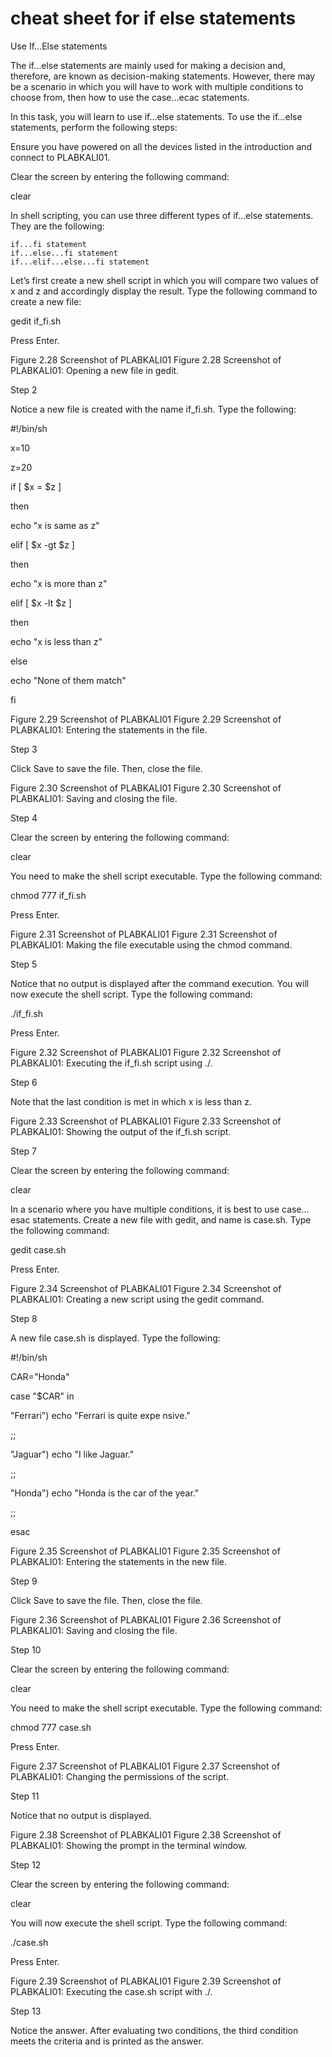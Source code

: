  # cheat sheet for if else statements

Use If…Else statements

The if…else statements are mainly used for making a decision and, therefore, are known as decision-making statements. However, there may be a scenario in which you will have to work with multiple conditions to choose from, then how to use the case…ecac statements.

In this task, you will learn to use if…else statements. To use the if…else statements, perform the following steps:




Ensure you have powered on all the devices listed in the introduction and connect to PLABKALI01.

Clear the screen by entering the following command:

clear

In shell scripting, you can use three different types of if…else statements. They are the following:

    if...fi statement
    if...else...fi statement
    if...elif...else...fi statement

Let’s first create a new shell script in which you will compare two values of x and z and accordingly display the result. Type the following command to create a new file:

gedit if_fi.sh

Press Enter.

Figure 2.28 Screenshot of PLABKALI01
Figure 2.28 Screenshot of PLABKALI01: Opening a new file in gedit.

Step 2

Notice a new file is created with the name if_fi.sh. Type the following:

#!/bin/sh

x=10

z=20

if [ $x = $z ]

then

   echo "x is same as z"

elif [ $x -gt $z ]

then

   echo "x is more than z"

elif [ $x -lt $z ]

then

   echo "x is less than z"

else

   echo "None of them match"

fi

Figure 2.29 Screenshot of PLABKALI01
Figure 2.29 Screenshot of PLABKALI01: Entering the statements in the file.

Step 3

Click Save to save the file. Then, close the file.

Figure 2.30 Screenshot of PLABKALI01
Figure 2.30 Screenshot of PLABKALI01: Saving and closing the file.

Step 4

Clear the screen by entering the following command:

clear

You need to make the shell script executable. Type the following command:

chmod 777 if_fi.sh

Press Enter.

Figure 2.31 Screenshot of PLABKALI01
Figure 2.31 Screenshot of PLABKALI01: Making the file executable using the chmod command.

Step 5

Notice that no output is displayed after the command execution. You will now execute the shell script. Type the following command:

./if_fi.sh

Press Enter.

Figure 2.32 Screenshot of PLABKALI01
Figure 2.32 Screenshot of PLABKALI01: Executing the if_fi.sh script using ./.

Step 6

Note that the last condition is met in which x is less than z.

Figure 2.33 Screenshot of PLABKALI01
Figure 2.33 Screenshot of PLABKALI01: Showing the output of the if_fi.sh script.

Step 7

Clear the screen by entering the following command:

clear

In a scenario where you have multiple conditions, it is best to use case…esac statements. Create a new file with gedit, and name is case.sh. Type the following command:

gedit case.sh

Press Enter.

Figure 2.34 Screenshot of PLABKALI01
Figure 2.34 Screenshot of PLABKALI01: Creating a new script using the gedit command.

Step 8

A new file case.sh is displayed. Type the following:

#!/bin/sh

CAR="Honda"

case "$CAR" in

   "Ferrari") echo "Ferrari is quite expe    nsive."

   ;;

   "Jaguar") echo "I like Jaguar."

   ;;

   "Honda") echo "Honda is the car of the year."

   ;;

esac

Figure 2.35 Screenshot of PLABKALI01
Figure 2.35 Screenshot of PLABKALI01: Entering the statements in the new file.

Step 9

Click Save to save the file. Then, close the file.

Figure 2.36 Screenshot of PLABKALI01
Figure 2.36 Screenshot of PLABKALI01: Saving and closing the file.

Step 10

Clear the screen by entering the following command:

clear

You need to make the shell script executable. Type the following command:

chmod 777 case.sh

Press Enter.

Figure 2.37 Screenshot of PLABKALI01
Figure 2.37 Screenshot of PLABKALI01: Changing the permissions of the script.

Step 11

Notice that no output is displayed.

Figure 2.38 Screenshot of PLABKALI01
Figure 2.38 Screenshot of PLABKALI01: Showing the prompt in the terminal window.

Step 12

Clear the screen by entering the following command:

clear

You will now execute the shell script. Type the following command:

./case.sh

Press Enter.

Figure 2.39 Screenshot of PLABKALI01
Figure 2.39 Screenshot of PLABKALI01: Executing the case.sh script with ./.

Step 13

Notice the answer. After evaluating two conditions, the third condition meets the criteria and is printed as the answer.
